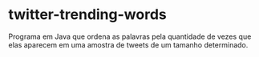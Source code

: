 # twitter-trending-words
Programa em Java que ordena as palavras pela quantidade de vezes que elas aparecem em uma amostra de tweets de um tamanho determinado.

